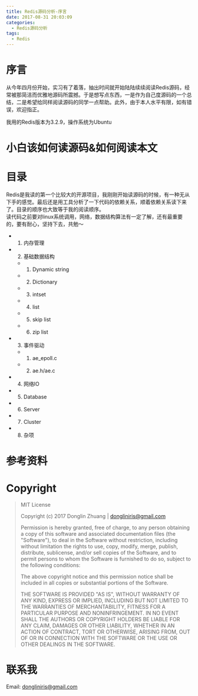 ```yaml
---
title: Redis源码分析-序言
date: 2017-08-31 20:03:09
categories:
  - Redis源码分析
tags:
  - Redis
---
```

# 序言
从今年四月份开始，实习有了着落，抽出时间就开始陆陆续续阅读Redis源码，经常被那简洁而优雅地源码所震撼。于是想写点东西，一是作为自己度源码的一个总结，二是希望给同样阅读源码的同学一点帮助。此外，由于本人水平有限，如有错误，欢迎指正。  

我用的Redis版本为3.2.9，操作系统为Ubuntu
# 小白该如何读源码&如何阅读本文

# 目录
Redis是我读的第一个比较大的开源项目，我刚刚开始读源码的时候，有一种无从下手的感觉。最后还是用工具分析了一下代码的依赖关系，顺着依赖关系读下来了。目录的顺序也大致等于我的阅读顺序。   
读代码之前要对linux系统调用，网络，数据结构算法有一定了解，还有最重要的，要有耐心，坚持下去，共勉～
- 1. 内存管理
- 2. 基础数据结构
  - 1. Dynamic string
  - 2. Dictionary
  - 3. intset
  - 4. list
  - 5. skip list
  - 6. zip list
- 3. 事件驱动 
  - 1. ae_epoll.c
  - 2. ae.h/ae.c
- 4. 网络IO
- 5. Database
- 6. Server
- 7. Cluster
- 8. 杂项

# 参考资料 

# Copyright

>MIT License
>
>Copyright (c) 2017 Donglin Zhuang | dongliniris@gmail.com
>
>Permission is hereby granted, free of charge, to any person obtaining a copy
>of this software and associated documentation files (the "Software"), to deal
>in the Software without restriction, including without limitation the rights
>to use, copy, modify, merge, publish, distribute, sublicense, and/or sell
>copies of the Software, and to permit persons to whom the Software is
>furnished to do so, subject to the following conditions:
>
>The above copyright notice and this permission notice shall be included in all
>copies or substantial portions of the Software.
>
>THE SOFTWARE IS PROVIDED "AS IS", WITHOUT WARRANTY OF ANY KIND, EXPRESS OR
>IMPLIED, INCLUDING BUT NOT LIMITED TO THE WARRANTIES OF MERCHANTABILITY,
>FITNESS FOR A PARTICULAR PURPOSE AND NONINFRINGEMENT. IN NO EVENT SHALL THE
>AUTHORS OR COPYRIGHT HOLDERS BE LIABLE FOR ANY CLAIM, DAMAGES OR OTHER
>LIABILITY, WHETHER IN AN ACTION OF CONTRACT, TORT OR OTHERWISE, ARISING FROM,
>OUT OF OR IN CONNECTION WITH THE SOFTWARE OR THE USE OR OTHER DEALINGS IN THE
>SOFTWARE.

# 联系我
Email: dongliniris@gmail.com